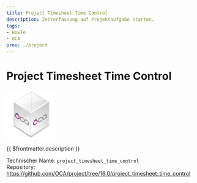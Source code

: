 ```yaml
---
title: Project Timesheet Time Control
description: Zeiterfassung auf Projektaufgabe starten.
tags:
- HowTo
- OCA
prev: ./project
---
```

# Project Timesheet Time Control
![icon_oca_app](attachments/icon_oca_app.png)

{{ $frontmatter.description }}

Technischer Name: `project_timesheet_time_control`\
Repository: <https://github.com/OCA/project/tree/16.0/project_timesheet_time_control>
